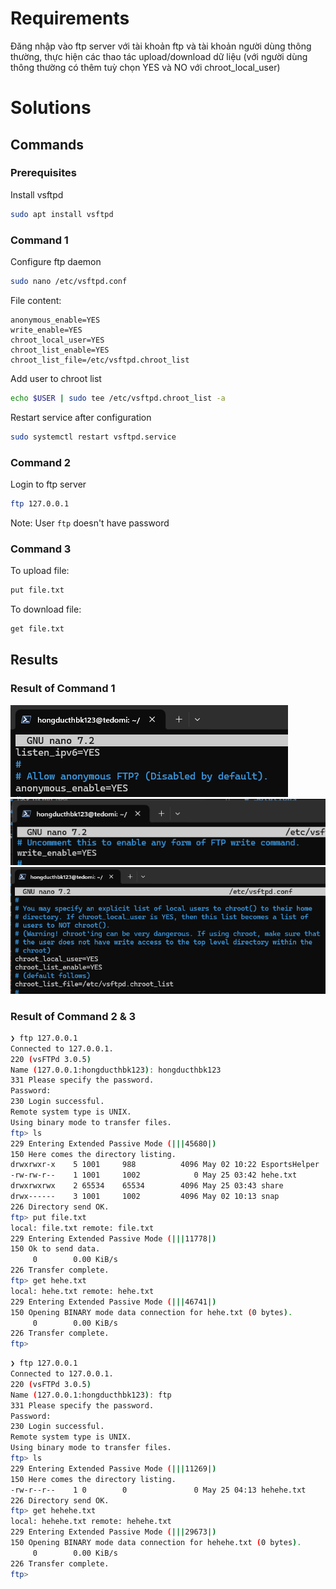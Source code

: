 # Requirements

Đăng nhập vào ftp server với tài khoản ftp và tài khoản người dùng thông thường, thực hiện các thao tác upload/download dữ liệu (với người dùng thông thường có thêm tuỳ chọn YES và NO với chroot_local_user)


# Solutions 


## Commands


### Prerequisites

Install vsftpd

```sh
sudo apt install vsftpd
```

### Command 1


Configure ftp daemon

```sh
sudo nano /etc/vsftpd.conf
```

File content:
```
anonymous_enable=YES
write_enable=YES
chroot_local_user=YES
chroot_list_enable=YES
chroot_list_file=/etc/vsftpd.chroot_list
```

Add user to chroot list

```sh
echo $USER | sudo tee /etc/vsftpd.chroot_list -a
```

Restart service after configuration

```sh
sudo systemctl restart vsftpd.service
```

### Command 2

Login to ftp server

```sh
ftp 127.0.0.1
```
Note: User `ftp` doesn't have password
### Command 3
To upload file:

```sh
put file.txt
```

To download file:
```sh
get file.txt
```


## Results


### Result of Command 1 

![alt text](image-2.png)
![alt text](image.png)
![alt text](image-1.png)


### Result of Command 2 & 3

```sh
❯ ftp 127.0.0.1
Connected to 127.0.0.1.
220 (vsFTPd 3.0.5)
Name (127.0.0.1:hongducthbk123): hongducthbk123
331 Please specify the password.
Password:
230 Login successful.
Remote system type is UNIX.
Using binary mode to transfer files.
ftp> ls
229 Entering Extended Passive Mode (|||45680|)
150 Here comes the directory listing.
drwxrwxr-x    5 1001     988          4096 May 02 10:22 EsportsHelper
-rw-rw-r--    1 1001     1002            0 May 25 03:42 hehe.txt
drwxrwxrwx    2 65534    65534        4096 May 25 03:43 share
drwx------    3 1001     1002         4096 May 02 10:13 snap
226 Directory send OK.
ftp> put file.txt
local: file.txt remote: file.txt
229 Entering Extended Passive Mode (|||11778|)
150 Ok to send data.
     0        0.00 KiB/s
226 Transfer complete.
ftp> get hehe.txt
local: hehe.txt remote: hehe.txt
229 Entering Extended Passive Mode (|||46741|)
150 Opening BINARY mode data connection for hehe.txt (0 bytes).
     0        0.00 KiB/s
226 Transfer complete.
ftp>
```

```sh
❯ ftp 127.0.0.1
Connected to 127.0.0.1.
220 (vsFTPd 3.0.5)
Name (127.0.0.1:hongducthbk123): ftp
331 Please specify the password.
Password:
230 Login successful.
Remote system type is UNIX.
Using binary mode to transfer files.
ftp> ls
229 Entering Extended Passive Mode (|||11269|)
150 Here comes the directory listing.
-rw-r--r--    1 0        0               0 May 25 04:13 hehehe.txt
226 Directory send OK.
ftp> get hehehe.txt
local: hehehe.txt remote: hehehe.txt
229 Entering Extended Passive Mode (|||29673|)
150 Opening BINARY mode data connection for hehehe.txt (0 bytes).
     0        0.00 KiB/s
226 Transfer complete.
ftp>
```
